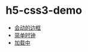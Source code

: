 # h5-css3-demo

* [会动的边框](http://hingsir.github.io/h5-css3-demo/css3-animation-border.html)
* [简单时钟](http://hingsir.github.io/h5-css3-demo/simple-clock.html)
* [加载中](http://hingsir.github.io/h5-css3-demo/loading.html)
